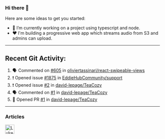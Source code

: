 ### Hi there 👋
Here are some ideas to get you started:

- 🔭 I’m currently working on a project using typescript and node.
- ❤ I'm building a progressive web app which streams audio from S3 and admins can upload.  
---
## Recent Git Activity: 

<!--START_SECTION:activity-->
1. 🗣 Commented on [#605](https://github.com/oliviertassinari/react-swipeable-views/issues/605) in [oliviertassinari/react-swipeable-views](https://github.com/oliviertassinari/react-swipeable-views)
2. ❗️ Opened issue [#1875](https://github.com/EddieHubCommunity/support/issues/1875) in [EddieHubCommunity/support](https://github.com/EddieHubCommunity/support)
3. ❗️ Opened issue [#2](https://github.com/david-lepage/TeaCozy/issues/2) in [david-lepage/TeaCozy](https://github.com/david-lepage/TeaCozy)
4. 🗣 Commented on [#1](https://github.com/david-lepage/TeaCozy/issues/1) in [david-lepage/TeaCozy](https://github.com/david-lepage/TeaCozy)
5. 💪 Opened PR [#1](https://github.com/david-lepage/TeaCozy/pull/1) in [david-lepage/TeaCozy](https://github.com/david-lepage/TeaCozy)
<!--END_SECTION:activity-->

---
### Articles
<a href="https://dev.to/lukeecart">
  <img src="https://d2fltix0v2e0sb.cloudfront.net/dev-badge.svg" alt="Luke Cartwright's DEV Community Profile" height="30" width="30">
</a>
